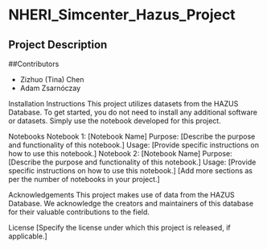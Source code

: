 # NHERI_Simcenter_Hazus_Project

## Project Description

##Contributors
- Zizhuo (Tina) Chen
- Adam Zsarnóczay

Installation Instructions
This project utilizes datasets from the HAZUS Database. To get started, you do not need to install any additional software or datasets. Simply use the notebook developed for this project.


Notebooks
Notebook 1: [Notebook Name]
Purpose: [Describe the purpose and functionality of this notebook.]
Usage: [Provide specific instructions on how to use this notebook.]
Notebook 2: [Notebook Name]
Purpose: [Describe the purpose and functionality of this notebook.]
Usage: [Provide specific instructions on how to use this notebook.]
[Add more sections as per the number of notebooks in your project.]


Acknowledgements
This project makes use of data from the HAZUS Database. We acknowledge the creators and maintainers of this database for their valuable contributions to the field.

License
[Specify the license under which this project is released, if applicable.]

